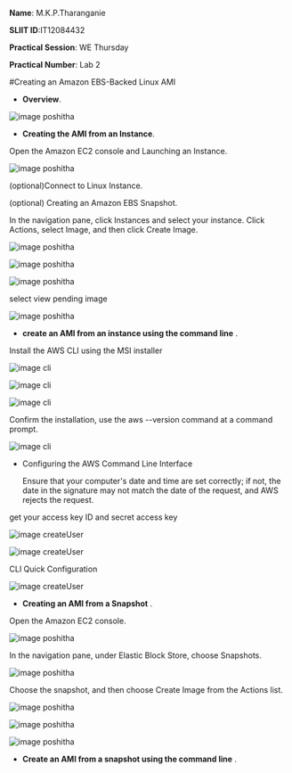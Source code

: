  **Name**: M.K.P.Tharanganie
 
 **SLIIT ID**:IT12084432
 
 **Practical Session**: WE Thursday 
 
 **Practical Number**: Lab 2

#Creating an Amazon EBS-Backed Linux AMI

* **Overview**.

![image poshitha](http://i58.tinypic.com/2n71ksg.jpg)

* **Creating the AMI from an Instance**.

Open the Amazon EC2 console and Launching an Instance.

![image poshitha](http://i62.tinypic.com/15cg00o.jpg)

(optional)Connect to Linux Instance.

(optional) Creating an Amazon EBS Snapshot.

In the navigation pane, click Instances and select your instance. Click Actions, select Image, and then click Create Image.

![image poshitha](http://i58.tinypic.com/1g3re9.jpg)

![image poshitha](http://i60.tinypic.com/69djqo.jpg)

![image poshitha](http://i59.tinypic.com/15pr5hw.jpg)

select view pending image

![image poshitha](http://i60.tinypic.com/veu33s.jpg)

* **create an AMI from an instance using the command line** .

Install the AWS CLI using the MSI installer

![image cli](http://i59.tinypic.com/20tf2g5.jpg) 

![image cli](http://i59.tinypic.com/fl9cmq.jpg)

![image cli](http://i62.tinypic.com/vh87dd.jpg)

Confirm the installation, use the aws --version command at a command prompt.

![image cli](http://i58.tinypic.com/9k9pgg.jpg)

* Configuring the AWS Command Line Interface

  Ensure that your computer's date and time are set correctly; if not, the date in the signature may not match the date of the request, and AWS rejects the request.
 
get your access key ID and secret access key

![image createUser](http://i59.tinypic.com/kbw3gm.jpg)

![image createUser](http://i60.tinypic.com/fwu06f.jpg)

CLI Quick Configuration

![image createUser](http://i61.tinypic.com/iqzuv5.jpg)

* **Creating an AMI from a Snapshot** .

Open the Amazon EC2 console.

![image poshitha](http://i60.tinypic.com/2ecj1wj.jpg)

In the navigation pane, under Elastic Block Store, choose Snapshots.

![image poshitha](http://i59.tinypic.com/21aiasi.jpg)

Choose the snapshot, and then choose Create Image from the Actions list.

![image poshitha](http://i62.tinypic.com/14cd7qd.jpg)

![image poshitha](http://i59.tinypic.com/qp00ex.jpg)

![image poshitha](http://i57.tinypic.com/2ih114x.jpg)

* **Create an AMI from a snapshot using the command line** .



